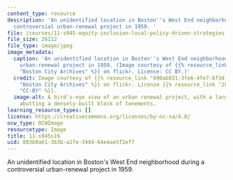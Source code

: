```yaml
---
content_type: resource
description: 'An unidentified location in Boston''s West End neighborhood during a
  controversial urban-renewal project in 1959. '
file: /courses/11-s945-equity-inclusion-local-policy-driven-strategies-for-economic-development-the-just-city-spring-2019/803b0a61363ba1fe348464e4ae5f2ef7_11-S945s19.jpg
file_size: 26112
file_type: image/jpeg
image_metadata:
  caption: 'An unidentified location in Boston''s West End neighborhood during a controversial
    urban-renewal project in 1959. (Image courtesy of {{% resource_link "890ab831-3fe6-4fe7-8f3d-b339de92f152"
    "Boston City Archives" %}} on flickr. License: CC BY.)'
  credit: Image courtesy of {{% resource_link "890ab831-3fe6-4fe7-8f3d-b339de92f152"
    "Boston City Archives" %}} on flickr. License {{% resource_link "2830cae4-29e5-4fcc-b696-85a3323f1ad6"
    "CC-BY" %}}.
  image-alt: A bird's-eye view of an urban renewal project, with a large barren area
    abutting a densely-built block of tenements.
learning_resource_types: []
license: https://creativecommons.org/licenses/by-nc-sa/4.0/
ocw_type: OCWImage
resourcetype: Image
title: 11-s945s19
uid: 803b0a61-363b-a1fe-3484-64e4ae5f2ef7
---
```

An unidentified location in Boston's West End neighborhood during a controversial urban-renewal project in 1959. 